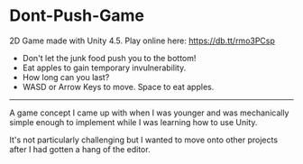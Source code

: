 Dont-Push-Game
==============

2D Game made with Unity 4.5. Play online here: https://db.tt/rmo3PCsp

- Don't let the junk food push you to the bottom!
- Eat apples to gain temporary invulnerability.
- How long can you last?
- WASD or Arrow Keys to move. Space to eat apples.
 
---
A game concept I came up with when I was younger and was mechanically simple enough to implement while I was learning how to use Unity.

It's not particularly challenging but I wanted to move onto other projects after I had gotten a hang of the editor.
